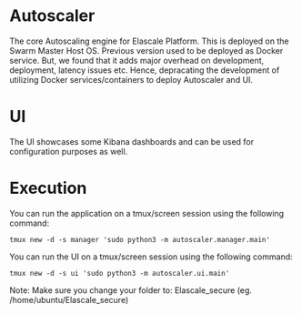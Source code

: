 # Autoscaler
The core Autoscaling engine for Elascale Platform. This is deployed on the Swarm Master Host OS. Previous version used to be deployed as Docker service. But, we found that it adds major overhead on development, deployment, latency issues etc. Hence, depracating the development of utilizing Docker services/containers to deploy Autoscaler and UI. 

# UI
The UI showcases some Kibana dashboards and can be used for configuration purposes as well. 

# Execution
You can run the application on a tmux/screen session using the following command:

```tmux new -d -s manager 'sudo python3 -m autoscaler.manager.main'```

You can run the UI on a tmux/screen session using the following command:

```tmux new -d -s ui 'sudo python3 -m autoscaler.ui.main'```

Note: Make sure you change your folder to: Elascale_secure (eg. /home/ubuntu/Elascale_secure) 

